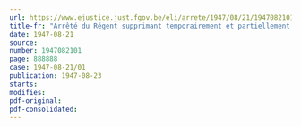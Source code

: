 ```yaml
---
url: https://www.ejustice.just.fgov.be/eli/arrete/1947/08/21/1947082101/justel
title-fr: "Arrêté du Régent supprimant temporairement et partiellement l'exemption de la taxe de transmission à l'exportation"
date: 1947-08-21
source:
number: 1947082101
page: 888888
case: 1947-08-21/01
publication: 1947-08-23
starts:
modifies:
pdf-original:
pdf-consolidated:
---
```


